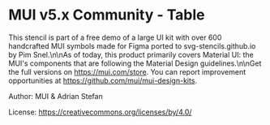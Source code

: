 
# MUI v5.x Community - Table

This stencil is part of a free demo of a large UI kit with over 600 handcrafted MUI symbols made for Figma ported to svg-stencils.github.io by Pim Snel.\n\nAs of today, this product primarily covers Material UI: the MUI's components that are following the Material Design guidelines.\n\nGet the full versions on https://mui.com/store. You can report improvement opportunities at https://github.com/mui/mui-design-kits.

Author: MUI & Adrian Stefan

License: https://creativecommons.org/licenses/by/4.0/

